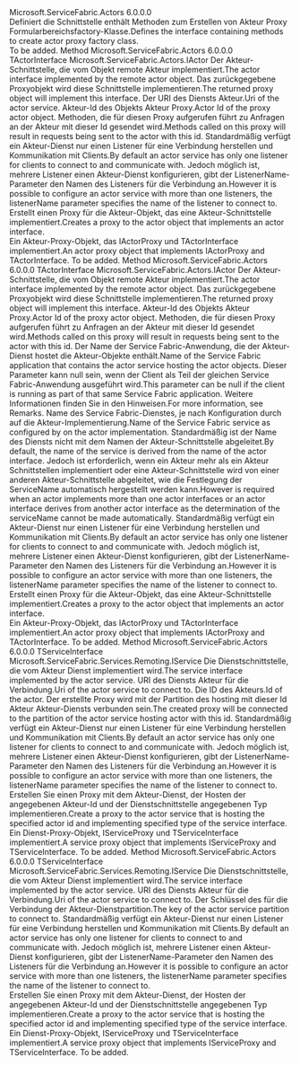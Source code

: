 <Type Name="IActorProxyFactory" FullName="Microsoft.ServiceFabric.Actors.Client.IActorProxyFactory">
  <TypeSignature Language="C#" Value="public interface IActorProxyFactory" />
  <TypeSignature Language="ILAsm" Value=".class public interface auto ansi abstract IActorProxyFactory" />
  <TypeSignature Language="DocId" Value="T:Microsoft.ServiceFabric.Actors.Client.IActorProxyFactory" />
  <TypeSignature Language="VB.NET" Value="Public Interface IActorProxyFactory" />
  <TypeSignature Language="F#" Value="type IActorProxyFactory = interface" />
  <AssemblyInfo>
    <AssemblyName>Microsoft.ServiceFabric.Actors</AssemblyName>
    <AssemblyVersion>6.0.0.0</AssemblyVersion>
  </AssemblyInfo>
  <Interfaces />
  <Docs>
    <summary>
            <span data-ttu-id="1dda3-101">Definiert die Schnittstelle enthält Methoden zum Erstellen von Akteur Proxy Formularbereichsfactory-Klasse.</span><span class="sxs-lookup"><span data-stu-id="1dda3-101">Defines the interface containing methods to create actor proxy factory class.</span></span>
            </summary>
    <remarks>To be added.</remarks>
  </Docs>
  <Members>
    <Member MemberName="CreateActorProxy&lt;TActorInterface&gt;">
      <MemberSignature Language="C#" Value="public TActorInterface CreateActorProxy&lt;TActorInterface&gt; (Uri serviceUri, Microsoft.ServiceFabric.Actors.ActorId actorId, string listenerName = null) where TActorInterface : Microsoft.ServiceFabric.Actors.IActor;" />
      <MemberSignature Language="ILAsm" Value=".method public hidebysig newslot virtual instance !!TActorInterface CreateActorProxy&lt;(class Microsoft.ServiceFabric.Actors.IActor) TActorInterface&gt;(class System.Uri serviceUri, class Microsoft.ServiceFabric.Actors.ActorId actorId, string listenerName) cil managed" />
      <MemberSignature Language="DocId" Value="M:Microsoft.ServiceFabric.Actors.Client.IActorProxyFactory.CreateActorProxy``1(System.Uri,Microsoft.ServiceFabric.Actors.ActorId,System.String)" />
      <MemberSignature Language="F#" Value="abstract member CreateActorProxy : Uri * Microsoft.ServiceFabric.Actors.ActorId * string -&gt; 'ActorInterface (requires 'ActorInterface :&gt; Microsoft.ServiceFabric.Actors.IActor)" Usage="iActorProxyFactory.CreateActorProxy (serviceUri, actorId, listenerName)" />
      <MemberType>Method</MemberType>
      <AssemblyInfo>
        <AssemblyName>Microsoft.ServiceFabric.Actors</AssemblyName>
        <AssemblyVersion>6.0.0.0</AssemblyVersion>
      </AssemblyInfo>
      <ReturnValue>
        <ReturnType>TActorInterface</ReturnType>
      </ReturnValue>
      <TypeParameters>
        <TypeParameter Name="TActorInterface">
          <Constraints>
            <InterfaceName>Microsoft.ServiceFabric.Actors.IActor</InterfaceName>
          </Constraints>
        </TypeParameter>
      </TypeParameters>
      <Parameters>
        <Parameter Name="serviceUri" Type="System.Uri" />
        <Parameter Name="actorId" Type="Microsoft.ServiceFabric.Actors.ActorId" />
        <Parameter Name="listenerName" Type="System.String" />
      </Parameters>
      <Docs>
        <typeparam name="TActorInterface">
            <span data-ttu-id="1dda3-102">Der Akteur-Schnittstelle, die vom Objekt remote Akteur implementiert.</span><span class="sxs-lookup"><span data-stu-id="1dda3-102">The actor interface implemented by the remote actor object.</span></span> <span data-ttu-id="1dda3-103">Das zurückgegebene Proxyobjekt wird diese Schnittstelle implementieren.</span><span class="sxs-lookup"><span data-stu-id="1dda3-103">The returned proxy object will implement this interface.</span></span>
            </typeparam>
        <param name="serviceUri"><span data-ttu-id="1dda3-104">Der URI des Diensts Akteur.</span><span class="sxs-lookup"><span data-stu-id="1dda3-104">Uri of the actor service.</span></span></param>
        <param name="actorId"><span data-ttu-id="1dda3-105">Akteur-Id des Objekts Akteur Proxy.</span><span class="sxs-lookup"><span data-stu-id="1dda3-105">Actor Id of the proxy actor object.</span></span> <span data-ttu-id="1dda3-106">Methoden, die für diesen Proxy aufgerufen führt zu Anfragen an der Akteur mit dieser Id gesendet wird.</span><span class="sxs-lookup"><span data-stu-id="1dda3-106">Methods called on this proxy will result in requests being sent to the actor with this id.</span></span></param>
        <param name="listenerName">
            <span data-ttu-id="1dda3-107">Standardmäßig verfügt ein Akteur-Dienst nur einen Listener für eine Verbindung herstellen und Kommunikation mit Clients.</span><span class="sxs-lookup"><span data-stu-id="1dda3-107">By default an actor service has only one listener for clients to connect to and communicate with.</span></span>
            <span data-ttu-id="1dda3-108">Jedoch möglich ist, mehrere Listener einen Akteur-Dienst konfigurieren, gibt der ListenerName-Parameter den Namen des Listeners für die Verbindung an.</span><span class="sxs-lookup"><span data-stu-id="1dda3-108">However it is possible to configure an actor service with more than one listeners, the listenerName parameter specifies the name of the listener to connect to.</span></span>
            </param>
        <summary>
            <span data-ttu-id="1dda3-109">Erstellt einen Proxy für die Akteur-Objekt, das eine Akteur-Schnittstelle implementiert.</span><span class="sxs-lookup"><span data-stu-id="1dda3-109">Creates a proxy to the actor object that implements an actor interface.</span></span>
            </summary>
        <returns><span data-ttu-id="1dda3-110">Ein Akteur-Proxy-Objekt, das IActorProxy und TActorInterface implementiert.</span><span class="sxs-lookup"><span data-stu-id="1dda3-110">An actor proxy object that implements IActorProxy and TActorInterface.</span></span></returns>
        <remarks>To be added.</remarks>
      </Docs>
    </Member>
    <Member MemberName="CreateActorProxy&lt;TActorInterface&gt;">
      <MemberSignature Language="C#" Value="public TActorInterface CreateActorProxy&lt;TActorInterface&gt; (Microsoft.ServiceFabric.Actors.ActorId actorId, string applicationName = null, string serviceName = null, string listenerName = null) where TActorInterface : Microsoft.ServiceFabric.Actors.IActor;" />
      <MemberSignature Language="ILAsm" Value=".method public hidebysig newslot virtual instance !!TActorInterface CreateActorProxy&lt;(class Microsoft.ServiceFabric.Actors.IActor) TActorInterface&gt;(class Microsoft.ServiceFabric.Actors.ActorId actorId, string applicationName, string serviceName, string listenerName) cil managed" />
      <MemberSignature Language="DocId" Value="M:Microsoft.ServiceFabric.Actors.Client.IActorProxyFactory.CreateActorProxy``1(Microsoft.ServiceFabric.Actors.ActorId,System.String,System.String,System.String)" />
      <MemberSignature Language="F#" Value="abstract member CreateActorProxy : Microsoft.ServiceFabric.Actors.ActorId * string * string * string -&gt; 'ActorInterface (requires 'ActorInterface :&gt; Microsoft.ServiceFabric.Actors.IActor)" Usage="iActorProxyFactory.CreateActorProxy (actorId, applicationName, serviceName, listenerName)" />
      <MemberType>Method</MemberType>
      <AssemblyInfo>
        <AssemblyName>Microsoft.ServiceFabric.Actors</AssemblyName>
        <AssemblyVersion>6.0.0.0</AssemblyVersion>
      </AssemblyInfo>
      <ReturnValue>
        <ReturnType>TActorInterface</ReturnType>
      </ReturnValue>
      <TypeParameters>
        <TypeParameter Name="TActorInterface">
          <Constraints>
            <InterfaceName>Microsoft.ServiceFabric.Actors.IActor</InterfaceName>
          </Constraints>
        </TypeParameter>
      </TypeParameters>
      <Parameters>
        <Parameter Name="actorId" Type="Microsoft.ServiceFabric.Actors.ActorId" />
        <Parameter Name="applicationName" Type="System.String" />
        <Parameter Name="serviceName" Type="System.String" />
        <Parameter Name="listenerName" Type="System.String" />
      </Parameters>
      <Docs>
        <typeparam name="TActorInterface">
            <span data-ttu-id="1dda3-111">Der Akteur-Schnittstelle, die vom Objekt remote Akteur implementiert.</span><span class="sxs-lookup"><span data-stu-id="1dda3-111">The actor interface implemented by the remote actor object.</span></span> <span data-ttu-id="1dda3-112">Das zurückgegebene Proxyobjekt wird diese Schnittstelle implementieren.</span><span class="sxs-lookup"><span data-stu-id="1dda3-112">The returned proxy object will implement this interface.</span></span>
            </typeparam>
        <param name="actorId"><span data-ttu-id="1dda3-113">Akteur-Id des Objekts Akteur Proxy.</span><span class="sxs-lookup"><span data-stu-id="1dda3-113">Actor Id of the proxy actor object.</span></span> <span data-ttu-id="1dda3-114">Methoden, die für diesen Proxy aufgerufen führt zu Anfragen an der Akteur mit dieser Id gesendet wird.</span><span class="sxs-lookup"><span data-stu-id="1dda3-114">Methods called on this proxy will result in requests being sent to the actor with this id.</span></span></param>
        <param name="applicationName">
            <span data-ttu-id="1dda3-115">Der Name der Service Fabric-Anwendung, die der Akteur-Dienst hostet die Akteur-Objekte enthält.</span><span class="sxs-lookup"><span data-stu-id="1dda3-115">Name of the Service Fabric application that contains the actor service hosting the actor objects.</span></span>
            <span data-ttu-id="1dda3-116">Dieser Parameter kann null sein, wenn der Client als Teil der gleichen Service Fabric-Anwendung ausgeführt wird.</span><span class="sxs-lookup"><span data-stu-id="1dda3-116">This parameter can be null if the client is running as part of that same Service Fabric application.</span></span> <span data-ttu-id="1dda3-117">Weitere Informationen finden Sie in den Hinweisen.</span><span class="sxs-lookup"><span data-stu-id="1dda3-117">For more information, see Remarks.</span></span> 
            </param>
        <param name="serviceName">
            <span data-ttu-id="1dda3-118">Name des Service Fabric-Dienstes, je nach Konfiguration durch <see cref="T:Microsoft.ServiceFabric.Actors.Runtime.ActorServiceAttribute" /> auf die Akteur-Implementierung.</span><span class="sxs-lookup"><span data-stu-id="1dda3-118">Name of the Service Fabric service as configured by <see cref="T:Microsoft.ServiceFabric.Actors.Runtime.ActorServiceAttribute" /> on the actor implementation.</span></span>
            <span data-ttu-id="1dda3-119">Standardmäßig ist der Name des Diensts nicht mit dem Namen der Akteur-Schnittstelle abgeleitet.</span><span class="sxs-lookup"><span data-stu-id="1dda3-119">By default, the name of the service is derived from the name of the actor interface.</span></span> <span data-ttu-id="1dda3-120">Jedoch <see cref="T:Microsoft.ServiceFabric.Actors.Runtime.ActorServiceAttribute" /> ist erforderlich, wenn ein Akteur mehr als ein Akteur Schnittstellen implementiert oder eine Akteur-Schnittstelle wird von einer anderen Akteur-Schnittstelle abgeleitet, wie die Festlegung der ServiceName automatisch hergestellt werden kann.</span><span class="sxs-lookup"><span data-stu-id="1dda3-120">However <see cref="T:Microsoft.ServiceFabric.Actors.Runtime.ActorServiceAttribute" /> is required when an actor implements more than one actor interfaces or an actor interface derives from another actor interface as the determination of the serviceName cannot be made automatically.</span></span>
            </param>
        <param name="listenerName">
            <span data-ttu-id="1dda3-121">Standardmäßig verfügt ein Akteur-Dienst nur einen Listener für eine Verbindung herstellen und Kommunikation mit Clients.</span><span class="sxs-lookup"><span data-stu-id="1dda3-121">By default an actor service has only one listener for clients to connect to and communicate with.</span></span>
            <span data-ttu-id="1dda3-122">Jedoch möglich ist, mehrere Listener einen Akteur-Dienst konfigurieren, gibt der ListenerName-Parameter den Namen des Listeners für die Verbindung an.</span><span class="sxs-lookup"><span data-stu-id="1dda3-122">However it is possible to configure an actor service with more than one listeners, the listenerName parameter specifies the name of the listener to connect to.</span></span>
            </param>
        <summary>
            <span data-ttu-id="1dda3-123">Erstellt einen Proxy für die Akteur-Objekt, das eine Akteur-Schnittstelle implementiert.</span><span class="sxs-lookup"><span data-stu-id="1dda3-123">Creates a proxy to the actor object that implements an actor interface.</span></span>
            </summary>
        <returns><span data-ttu-id="1dda3-124">Ein Akteur-Proxy-Objekt, das IActorProxy und TActorInterface implementiert.</span><span class="sxs-lookup"><span data-stu-id="1dda3-124">An actor proxy object that implements IActorProxy and TActorInterface.</span></span></returns>
        <remarks>To be added.</remarks>
      </Docs>
    </Member>
    <Member MemberName="CreateActorServiceProxy&lt;TServiceInterface&gt;">
      <MemberSignature Language="C#" Value="public TServiceInterface CreateActorServiceProxy&lt;TServiceInterface&gt; (Uri serviceUri, Microsoft.ServiceFabric.Actors.ActorId actorId, string listenerName = null) where TServiceInterface : Microsoft.ServiceFabric.Services.Remoting.IService;" />
      <MemberSignature Language="ILAsm" Value=".method public hidebysig newslot virtual instance !!TServiceInterface CreateActorServiceProxy&lt;(class Microsoft.ServiceFabric.Services.Remoting.IService) TServiceInterface&gt;(class System.Uri serviceUri, class Microsoft.ServiceFabric.Actors.ActorId actorId, string listenerName) cil managed" />
      <MemberSignature Language="DocId" Value="M:Microsoft.ServiceFabric.Actors.Client.IActorProxyFactory.CreateActorServiceProxy``1(System.Uri,Microsoft.ServiceFabric.Actors.ActorId,System.String)" />
      <MemberSignature Language="F#" Value="abstract member CreateActorServiceProxy : Uri * Microsoft.ServiceFabric.Actors.ActorId * string -&gt; 'ServiceInterface (requires 'ServiceInterface :&gt; Microsoft.ServiceFabric.Services.Remoting.IService)" Usage="iActorProxyFactory.CreateActorServiceProxy (serviceUri, actorId, listenerName)" />
      <MemberType>Method</MemberType>
      <AssemblyInfo>
        <AssemblyName>Microsoft.ServiceFabric.Actors</AssemblyName>
        <AssemblyVersion>6.0.0.0</AssemblyVersion>
      </AssemblyInfo>
      <ReturnValue>
        <ReturnType>TServiceInterface</ReturnType>
      </ReturnValue>
      <TypeParameters>
        <TypeParameter Name="TServiceInterface">
          <Constraints>
            <InterfaceName>Microsoft.ServiceFabric.Services.Remoting.IService</InterfaceName>
          </Constraints>
        </TypeParameter>
      </TypeParameters>
      <Parameters>
        <Parameter Name="serviceUri" Type="System.Uri" />
        <Parameter Name="actorId" Type="Microsoft.ServiceFabric.Actors.ActorId" />
        <Parameter Name="listenerName" Type="System.String" />
      </Parameters>
      <Docs>
        <typeparam name="TServiceInterface"><span data-ttu-id="1dda3-125">Die Dienstschnittstelle, die vom Akteur Dienst implementiert wird.</span><span class="sxs-lookup"><span data-stu-id="1dda3-125">The service interface implemented by the actor service.</span></span></typeparam>
        <param name="serviceUri"><span data-ttu-id="1dda3-126">URI des Diensts Akteur für die Verbindung.</span><span class="sxs-lookup"><span data-stu-id="1dda3-126">Uri of the actor service to connect to.</span></span></param>
        <param name="actorId"><span data-ttu-id="1dda3-127">Die ID des Akteurs.</span><span class="sxs-lookup"><span data-stu-id="1dda3-127">Id of the actor.</span></span> <span data-ttu-id="1dda3-128">Der erstellte Proxy wird mit der Partition des hosting mit dieser Id Akteur Akteur-Diensts verbunden sein.</span><span class="sxs-lookup"><span data-stu-id="1dda3-128">The created proxy will be connected to the partition of the actor service hosting actor with this id.</span></span></param>
        <param name="listenerName">
            <span data-ttu-id="1dda3-129">Standardmäßig verfügt ein Akteur-Dienst nur einen Listener für eine Verbindung herstellen und Kommunikation mit Clients.</span><span class="sxs-lookup"><span data-stu-id="1dda3-129">By default an actor service has only one listener for clients to connect to and communicate with.</span></span>
            <span data-ttu-id="1dda3-130">Jedoch möglich ist, mehrere Listener einen Akteur-Dienst konfigurieren, gibt der ListenerName-Parameter den Namen des Listeners für die Verbindung an.</span><span class="sxs-lookup"><span data-stu-id="1dda3-130">However it is possible to configure an actor service with more than one listeners, the listenerName parameter specifies the name of the listener to connect to.</span></span>
            </param>
        <summary>
            <span data-ttu-id="1dda3-131">Erstellen Sie einen Proxy mit dem Akteur-Dienst, der Hosten der angegebenen Akteur-Id und der Dienstschnittstelle angegebenen Typ implementieren.</span><span class="sxs-lookup"><span data-stu-id="1dda3-131">Create a proxy to the actor service that is hosting the specified actor id and implementing specified type of the service interface.</span></span>
            </summary>
        <returns><span data-ttu-id="1dda3-132">Ein Dienst-Proxy-Objekt, IServiceProxy und TServiceInterface implementiert.</span><span class="sxs-lookup"><span data-stu-id="1dda3-132">A service proxy object that implements IServiceProxy and TServiceInterface.</span></span></returns>
        <remarks>To be added.</remarks>
      </Docs>
    </Member>
    <Member MemberName="CreateActorServiceProxy&lt;TServiceInterface&gt;">
      <MemberSignature Language="C#" Value="public TServiceInterface CreateActorServiceProxy&lt;TServiceInterface&gt; (Uri serviceUri, long partitionKey, string listenerName = null) where TServiceInterface : Microsoft.ServiceFabric.Services.Remoting.IService;" />
      <MemberSignature Language="ILAsm" Value=".method public hidebysig newslot virtual instance !!TServiceInterface CreateActorServiceProxy&lt;(class Microsoft.ServiceFabric.Services.Remoting.IService) TServiceInterface&gt;(class System.Uri serviceUri, int64 partitionKey, string listenerName) cil managed" />
      <MemberSignature Language="DocId" Value="M:Microsoft.ServiceFabric.Actors.Client.IActorProxyFactory.CreateActorServiceProxy``1(System.Uri,System.Int64,System.String)" />
      <MemberSignature Language="VB.NET" Value="Public Function CreateActorServiceProxy(Of TServiceInterface As IService) (serviceUri As Uri, partitionKey As Long, Optional listenerName As String = null) As TServiceInterface" />
      <MemberSignature Language="F#" Value="abstract member CreateActorServiceProxy : Uri * int64 * string -&gt; 'ServiceInterface (requires 'ServiceInterface :&gt; Microsoft.ServiceFabric.Services.Remoting.IService)" Usage="iActorProxyFactory.CreateActorServiceProxy (serviceUri, partitionKey, listenerName)" />
      <MemberType>Method</MemberType>
      <AssemblyInfo>
        <AssemblyName>Microsoft.ServiceFabric.Actors</AssemblyName>
        <AssemblyVersion>6.0.0.0</AssemblyVersion>
      </AssemblyInfo>
      <ReturnValue>
        <ReturnType>TServiceInterface</ReturnType>
      </ReturnValue>
      <TypeParameters>
        <TypeParameter Name="TServiceInterface">
          <Constraints>
            <InterfaceName>Microsoft.ServiceFabric.Services.Remoting.IService</InterfaceName>
          </Constraints>
        </TypeParameter>
      </TypeParameters>
      <Parameters>
        <Parameter Name="serviceUri" Type="System.Uri" />
        <Parameter Name="partitionKey" Type="System.Int64" />
        <Parameter Name="listenerName" Type="System.String" />
      </Parameters>
      <Docs>
        <typeparam name="TServiceInterface"><span data-ttu-id="1dda3-133">Die Dienstschnittstelle, die vom Akteur Dienst implementiert wird.</span><span class="sxs-lookup"><span data-stu-id="1dda3-133">The service interface implemented by the actor service.</span></span></typeparam>
        <param name="serviceUri"><span data-ttu-id="1dda3-134">URI des Diensts Akteur für die Verbindung.</span><span class="sxs-lookup"><span data-stu-id="1dda3-134">Uri of the actor service to connect to.</span></span></param>
        <param name="partitionKey"><span data-ttu-id="1dda3-135">Der Schlüssel des für die Verbindung der Akteur-Dienstpartition.</span><span class="sxs-lookup"><span data-stu-id="1dda3-135">The key of the actor service partition to connect to.</span></span></param>
        <param name="listenerName">
            <span data-ttu-id="1dda3-136">Standardmäßig verfügt ein Akteur-Dienst nur einen Listener für eine Verbindung herstellen und Kommunikation mit Clients.</span><span class="sxs-lookup"><span data-stu-id="1dda3-136">By default an actor service has only one listener for clients to connect to and communicate with.</span></span>
            <span data-ttu-id="1dda3-137">Jedoch möglich ist, mehrere Listener einen Akteur-Dienst konfigurieren, gibt der ListenerName-Parameter den Namen des Listeners für die Verbindung an.</span><span class="sxs-lookup"><span data-stu-id="1dda3-137">However it is possible to configure an actor service with more than one listeners, the listenerName parameter specifies the name of the listener to connect to.</span></span>
            </param>
        <summary>
            <span data-ttu-id="1dda3-138">Erstellen Sie einen Proxy mit dem Akteur-Dienst, der Hosten der angegebenen Akteur-Id und der Dienstschnittstelle angegebenen Typ implementieren.</span><span class="sxs-lookup"><span data-stu-id="1dda3-138">Create a proxy to the actor service that is hosting the specified actor id and implementing specified type of the service interface.</span></span>
            </summary>
        <returns><span data-ttu-id="1dda3-139">Ein Dienst-Proxy-Objekt, IServiceProxy und TServiceInterface implementiert.</span><span class="sxs-lookup"><span data-stu-id="1dda3-139">A service proxy object that implements IServiceProxy and TServiceInterface.</span></span></returns>
        <remarks>To be added.</remarks>
      </Docs>
    </Member>
  </Members>
</Type>